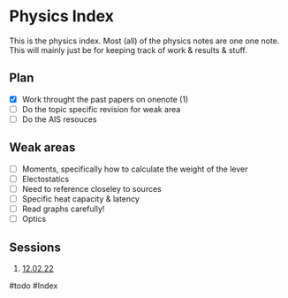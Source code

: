 # Physics Index

This is the physics index. Most (all) of the physics notes are one one note. This will mainly just be for keeping track of work & results & stuff.

## Plan
- [x] Work throught the past papers on onenote (1)
- [ ] Do the topic specific revision for weak area
- [ ] Do the AIS resouces

## Weak areas
- [ ] Moments, specifically how to calculate the weight of the lever
- [ ] Electostatics
- [ ] Need to reference closeley to sources
- [ ] Specific heat capacity & latency
- [ ] Read graphs carefully!
- [ ] Optics

## Sessions
1.  [12.02.22](12.02.22.md)

#todo #Index 